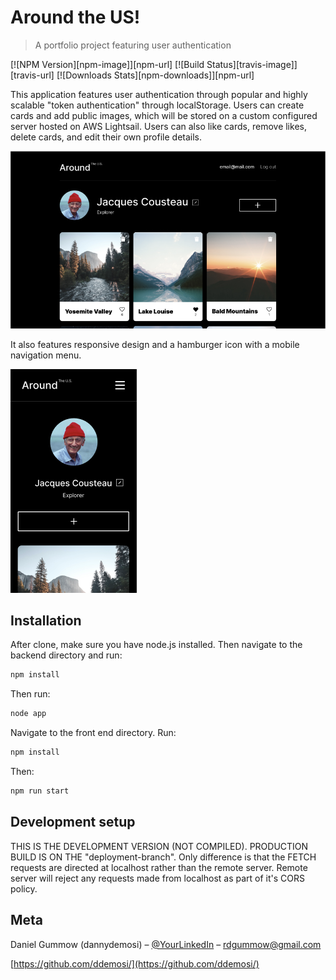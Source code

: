# Around the US!
> A portfolio project featuring user authentication

[![NPM Version][npm-image]][npm-url]
[![Build Status][travis-image]][travis-url]
[![Downloads Stats][npm-downloads]][npm-url]

This application features user authentication through popular and highly scalable "token authentication" through localStorage. Users can create cards and add public images, which will be stored on a custom configured server hosted on AWS Lightsail. Users can also like cards, remove likes, delete cards, and edit their own profile details.

![](around-dashboard.png)

It also features responsive design and a hamburger icon with a mobile navigation menu.

![](around-mobile.png)

## Installation

After clone, make sure you have node.js installed. Then navigate to the backend directory and run:

```sh
npm install
```

Then run:

```sh
node app
```

Navigate to the front end directory. Run:

```sh
npm install
```

Then:

```sh
npm run start
```


## Development setup

THIS IS THE DEVELOPMENT VERSION (NOT COMPILED). PRODUCTION BUILD IS ON THE "deployment-branch". Only difference is that the FETCH requests are directed at localhost rather than the remote server. Remote server will reject any requests made from localhost as part of it's CORS policy.


## Meta

Daniel Gummow (dannydemosi) – [@YourLinkedIn](https://www.linkedin.com/in/daniel-gummow-223043186/) – rdgummow@gmail.com

[https://github.com/ddemosi/](https://github.com/ddemosi/)